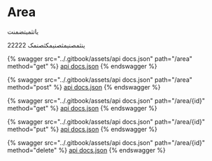 # Area

یاتثمیتضمنت

ینثمصنیمثصنیمکثصنمک 22222

{% swagger src="../.gitbook/assets/api docs.json" path="/area" method="get" %}
[api docs.json](<../.gitbook/assets/api docs.json>)
{% endswagger %}

{% swagger src="../.gitbook/assets/api docs.json" path="/area" method="post" %}
[api docs.json](<../.gitbook/assets/api docs.json>)
{% endswagger %}

{% swagger src="../.gitbook/assets/api docs.json" path="/area/{id}" method="get" %}
[api docs.json](<../.gitbook/assets/api docs.json>)
{% endswagger %}

{% swagger src="../.gitbook/assets/api docs.json" path="/area/{id}" method="put" %}
[api docs.json](<../.gitbook/assets/api docs.json>)
{% endswagger %}

{% swagger src="../.gitbook/assets/api docs.json" path="/area/{id}" method="delete" %}
[api docs.json](<../.gitbook/assets/api docs.json>)
{% endswagger %}
